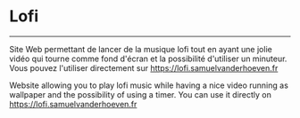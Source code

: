 # Lofi
---
Site Web permettant de lancer de la musique lofi tout en ayant une jolie vidéo qui tourne comme fond d'écran et la possibilité d'utiliser un minuteur.
Vous pouvez l'utiliser directement sur https://lofi.samuelvanderhoeven.fr

Website allowing you to play lofi music while having a nice video running as wallpaper and the possibility of using a timer.
You can use it directly on https://lofi.samuelvanderhoeven.fr
